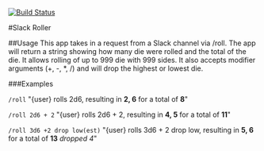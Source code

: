 [![Build Status](https://semaphoreci.com/api/v1/dane/slack-roller/branches/master/badge.svg)](https://semaphoreci.com/dane/slack-roller)

#Slack Roller

##Usage
This app takes in a request from a Slack channel via /roll. The app will return a string showing how many die were rolled and the total of the die. It allows rolling of up to 999 die with 999 sides. It also accepts modifier arguments (+, -, *, /) and will drop the highest or lowest die.

###Examples

`/roll` "{user} rolls 2d6, resulting in **2, 6** for a total of **8**"

`/roll 2d6 + 2` "{user} rolls 2d6 + 2, resulting in **4, 5** for a total of **11**"

`/roll 3d6 +2 drop low(est)` "{user} rolls 3d6 + 2 drop low, resulting in **5, 6** for a total of **13** _dropped 4_"